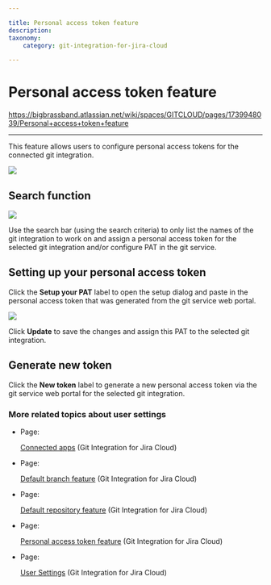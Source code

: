 ```yaml
---

title: Personal access token feature
description:
taxonomy:
    category: git-integration-for-jira-cloud

---
```


# Personal access token feature

<https://bigbrassband.atlassian.net/wiki/spaces/GITCLOUD/pages/1739948039/Personal+access+token+feature>

* * *

This feature allows users to configure personal access tokens for the connected git integration.

![](https://bigbrassband.atlassian.net/wiki/download/thumbnails/1739948039/gitcloud-user-settings-pat-feature.png?version=1&modificationDate=1623726472615&cacheVersion=1&api=v2&width=557&height=220)

## Search function

![](https://bigbrassband.atlassian.net/wiki/download/thumbnails/1739948039/gitcloud-user-settings-def-repo-search.png?version=1&modificationDate=1623726472634&cacheVersion=1&api=v2&width=340&height=48)

Use the search bar (using the search criteria) to only list the names of the git integration to work on and assign a personal access token for the selected git integration and/or configure PAT in the git service.

## Setting up your personal access token

Click the **Setup your PAT** label to open the setup dialog and paste in the personal access token that was generated from the git service web portal.

![](https://bigbrassband.atlassian.net/wiki/download/thumbnails/1739948039/gitcloud-user-settings-pat-feature-cfg-dlg.png?version=1&modificationDate=1623726472651&cacheVersion=1&api=v2&width=442&height=312)

Click **Update** to save the changes and assign this PAT to the selected git integration.

## Generate new token

Click the **New token** label to generate a new personal access token via the git service web portal for the selected git integration.

### More related topics about user settings

*   Page:
    
    [Connected apps](/wiki/spaces/GITCLOUD/pages/1958805530/Connected+apps) (Git Integration for Jira Cloud)
    
*   Page:
    
    [Default branch feature](/wiki/spaces/GITCLOUD/pages/1958936625/Default+branch+feature) (Git Integration for Jira Cloud)
    
*   Page:
    
    [Default repository feature](/wiki/spaces/GITCLOUD/pages/1741094916/Default+repository+feature) (Git Integration for Jira Cloud)
    
*   Page:
    
    [Personal access token feature](/wiki/spaces/GITCLOUD/pages/1739948039/Personal+access+token+feature) (Git Integration for Jira Cloud)
    
*   Page:
    
    [User Settings](/wiki/spaces/GITCLOUD/pages/781975665/User+Settings) (Git Integration for Jira Cloud)